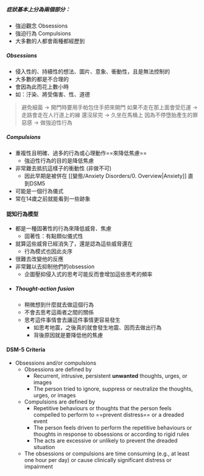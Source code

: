 ##### 症狀基本上分為兩個部分：
- 強迫觀念  Obsessions
- 強迫行為 Compulsions
- 大多數的人都會兩種都經歷到

#####  Obsessions
- 侵入性的、持續性的想法、圖片、意象、衝動性，且是無法控制的
- 大多數的都是不合理的
- 會因為此而花上數小時
- 如：汙染、將受傷害、性、道德

> 避免細菌 -> 開門時要用手帕包住手把來開門 
> 如果不走在那上面會受厄運 -> 走路會走在人行道上的線 
> 還沒尿完 -> 久坐在馬桶上
> 因為不停墮胎產生的罪惡感 -> 做強迫性行為


##### Compulsions
- 重複性且明確、過多的行為或心理動作==來降低焦慮==
	-	強迫性行為的目的是降低焦慮
- 非常難去抵抗這樣子的衝動性 (非做不可)
	- 因此早期是被併在 [[變態/Anxiety Disorders/0. Overview|Anxiety]] 直到DSM5
- 可能是一個行為儀式
- 常在14歲之前就能看到一些跡象

#### 認知行為模型
- 都是一種固著性的行為來降低威脅、焦慮
	- 固著性：有點類似儀式性
- 就算這些威脅已經消失了，還是認為這些威脅還在
	- 行為模式也因此炎序
- 很難去改變他的反應
- 非常難以去抑制他們的obsession
	- 企圖壓抑侵入式的思考可能反而會增加這些思考的頻率
- ##### Thought-action fusion
	- 稍微想到什麼就去做這個行為
	- 不會去思考這兩者之間的關係
	- 思考這件事情會去讓這件事情更容易發生
		- 如思考地震，之後真的就會發生地震、因而去做出行為
		- 背後原因就是要降低他的焦慮

#### DSM-5 Criteria
- Obsessions and/or compulsions
	- Obsessions are defined by
		- Recurrent, intrusive, persistent __unwanted__ thoughts, urges, or images
		- The person tried to ignore, suppress or neutralize the thoughts, urges, or images
	- Compulsions are defined by
		- Repetitive behaviours or thoughts that the person feels compelled to perform to ==prevent distress== or a dreaded event
		- The person feels driven to perform the repetitive behaviours or thoughts in response to obsessions or according to rigid rules
		- The acts are excessive or unlikely to prevent the dreaded situation
	- The obsessions or compulsions are time consuming (e.g., at least one hour per day) or cause clinically significant distress or impairment

